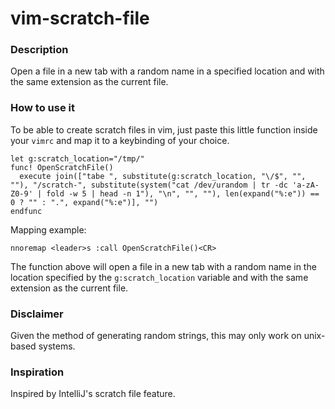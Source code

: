 # vim-scratch-file

### Description
Open a file in a new tab with a random name in a specified location and with the same extension as the current file.


### How to use it
To be able to create scratch files in vim, just paste this little function inside your `vimrc` and map it to a keybinding of your choice.

```vim
let g:scratch_location="/tmp/"
func! OpenScratchFile()
  execute join(["tabe ", substitute(g:scratch_location, "\/$", "", ""), "/scratch-", substitute(system("cat /dev/urandom | tr -dc 'a-zA-Z0-9' | fold -w 5 | head -n 1"), "\n", "", ""), len(expand("%:e")) == 0 ? "" : ".", expand("%:e")], "")
endfunc

```

Mapping example:

```vim
nnoremap <leader>s :call OpenScratchFile()<CR>
```

The function above will open a file in a new tab with a random name in the location specified by the `g:scratch_location` variable and with the same extension as the current file.

### Disclaimer
Given the method of generating random strings, this may only work on unix-based systems.

### Inspiration
Inspired by IntelliJ's scratch file feature.

